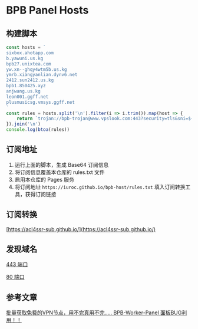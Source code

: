 # BPB Panel Hosts

## 构建脚本

```javascript
const hosts = `
sixbox.ahotapp.com
b.yawuni.us.kg
bpb27.unixtea.com
yw.xn--ghqy4wtm5b.us.kg
ymrb.xiangyanlian.dynv6.net
2412.sun2412.us.kg
bpb1.850425.xyz
anjwang.us.kg
leon001.ggff.net
plusmusicsg.vmsys.ggff.net
`
const rules = hosts.split('\n').filter(i => i.trim()).map(host => {
    return `trojan://bpb-trojan@www.vpslook.com:443?security=tls&sni=${host}&alpn=h3&fp=randomized&allowlnsecure=1&type=ws&host=${host}&path=%2Ftr%3Fed%3D2560#${host}`
}).join('\n')
console.log(btoa(rules))
```

## 订阅地址

1. 运行上面的脚本，生成 Base64 订阅信息
2. 将订阅信息覆盖本仓库的 rules.txt 文件
3. 启用本仓库的 Pages 服务
4. 将订阅地址 `https://iuroc.github.io/bpb-host/rules.txt` 填入订阅转换工具，获得订阅链接

## 订阅转换

[https://acl4ssr-sub.github.io/](https://acl4ssr-sub.github.io/)

## 发现域名

[443 端口](https://fofa.info/result?qbase64=aWNvbl9oYXNoPSItMTM1NDAyNzMxOSIgJiYgYXNuPSIxMzMzNSIgJiYgcG9ydD0iNDQzIg%3D%3D)

[80 端口](https://fofa.info/result?qbase64=aWNvbl9oYXNoPSItMTM1NDAyNzMxOSIgJiYgYXNuPSIxMzMzNSIgJiYgcG9ydD0iODAi)

## 参考文章

[批量获取免费的VPN节点，用不完真用不完….. BPB-Worker-Panel 面板BUG利用！！](https://www.freedidi.com/17131.html)
